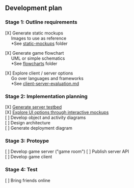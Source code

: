 ## Development plan

### Stage 1: Outline requirements
[X] Generate static mockups  
&nbsp;&nbsp;&nbsp;&nbsp;&nbsp;Images to use as reference  
&nbsp;&nbsp;&nbsp;&nbsp;&nbsp;*See [static-mockups](./static-mockups) folder

[X] Generate game flowchart  
&nbsp;&nbsp;&nbsp;&nbsp;&nbsp;UML or simple schematics  
&nbsp;&nbsp;&nbsp;&nbsp;&nbsp;*See [flowcharts](./flowcharts) folder

[X] Explore client / server options  
&nbsp;&nbsp;&nbsp;&nbsp;&nbsp;Go over languages and frameworks  
&nbsp;&nbsp;&nbsp;&nbsp;&nbsp;*See [client-server-evaluation.md](./client-server-evaluation.md) 

### Stage 2: Implementation planning
[X] [Generate server testbed](../MindfieldsServerCpp)  
[X] [Explore UI options through interactive mockups](../MindfieldsClientMockupQML)  
[ ] Develop object and activity diagrams  
[ ] Design architecture  
[ ] Generate deployment diagram  

### Stage 3: Protoype
[ ] Develop game server ("game room")
[ ] Publish server API  
[ ] Develop game client  

### Stage 4: Test
[ ] Bring friends online  
